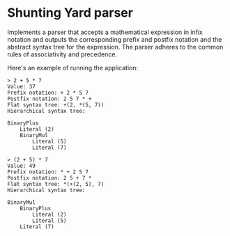 Shunting Yard parser
====================

Implements a parser that accepts a mathematical expression in infix notation and
outputs the corresponding prefix and postfix notation and the abstract syntax tree
for the expression. The parser adheres to the common rules of associativity and 
precedence.

Here's an example of running the application:

	> 2 + 5 * 7
	Value: 37
	Prefix notation: + 2 * 5 7
	Postfix notation: 2 5 7 * +
	Flat syntax tree: +(2, *(5, 7))
	Hierarchical syntax tree:

	BinaryPlus
		Literal (2)
		BinaryMul
			Literal (5)
			Literal (7)

	> (2 + 5) * 7
	Value: 49
	Prefix notation: * + 2 5 7
	Postfix notation: 2 5 + 7 *
	Flat syntax tree: *(+(2, 5), 7)
	Hierarchical syntax tree:

	BinaryMul
		BinaryPlus
			Literal (2)
			Literal (5)
		Literal (7)
